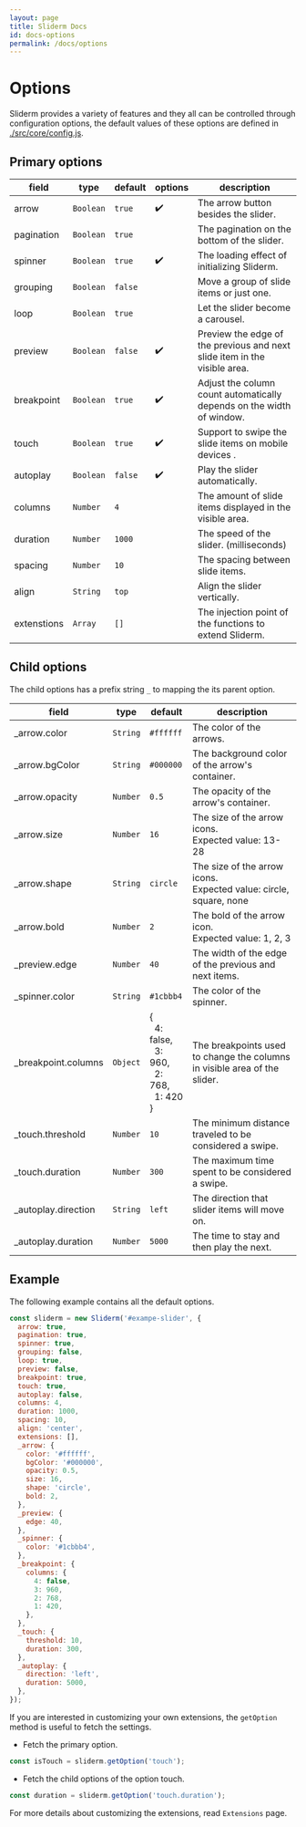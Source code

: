 ```yaml
---
layout: page
title: Sliderm Docs
id: docs-options
permalink: /docs/options
---
```


# Options

Sliderm provides a variety of features and they all can be controlled through configuration options, the default values of these options are defined in [./src/core/config.js](https://github.com/terrylinooo/sliderm.js/blob/master/src/core/config.js).

## Primary options

| field | type | default | options | description |
| --- | --- | --- | --- | --- |
| arrow | `Boolean` | `true` | ✔️ | The arrow button besides the slider. |
| pagination | `Boolean` | `true` |  | The pagination on the bottom of the slider. |
| spinner | `Boolean` | `true` | ✔️ | The loading effect of initializing Sliderm. |
| grouping | `Boolean` | `false` |  | Move a group of slide items or just one. |
| loop | `Boolean` | `true` |  | Let the slider become a carousel. |
| preview | `Boolean` | `false` | ✔️ | Preview the edge of the previous and next slide item in the visible area. |
| breakpoint | `Boolean` | `true` | ✔️ | Adjust the column count automatically depends on the width of window. |
| touch | `Boolean` | `true` | ✔️ | Support to swipe the slide items on mobile devices . |
| autoplay | `Boolean` | `false` | ✔️ | Play the slider automatically. |
| columns | `Number` | `4` |  | The amount of slide items displayed in the visible area. |
| duration | `Number` | `1000` |  | The speed of the slider. (milliseconds) |
| spacing | `Number` | `10` |  | The spacing between slide items. |
| align | `String` | `top` |  | Align the slider vertically. |
| extenstions | `Array` | `[]` |  | The injection point of the functions to extend Sliderm.

## Child options

The child options has a prefix string `_` to mapping the its parent option.

| field | type | default | description |
| --- | --- | --- | --- |
| _arrow.color | `String` | `#ffffff` | The color of the arrows. |
| _arrow.bgColor | `String` | `#000000` | The background color of the arrow's container. |
| _arrow.opacity | `Number` | `0.5` | The opacity of the arrow's container. |
| _arrow.size | `Number` | `16` | The size of the arrow icons.<br />Expected value: 13-28 |
| _arrow.shape | `String` | `circle` | The size of the arrow icons.<br />Expected value: circle, square, none |
| _arrow.bold | `Number` | `2` | The bold of the arrow icon.<br />Expected value: 1, 2, 3 |
| _preview.edge | `Number` | `40` | The width of the edge of the previous and next items. |
| _spinner.color | `String` | `#1cbbb4` | The color of the spinner. |
| _breakpoint.columns | `Object` | <span class="code">{<br />&nbsp;&nbsp;4: false,<br />&nbsp;&nbsp;3: 960,<br />&nbsp;&nbsp;2: 768,<br />&nbsp;&nbsp;1: 420<br />}</span> | The breakpoints used to change the columns in visible area of the slider. |
| _touch.threshold | `Number` | `10` | The minimum distance traveled to be considered a swipe. |
| _touch.duration | `Number` | `300` | The maximum time spent to be considered a swipe. |
| _autoplay.direction | `String` | `left` | The direction that slider items will move on. |
| _autoplay.duration | `Number` | `5000` | The time to stay and then play the next. |

## Example

The following example contains all the default options.

```javascript
const sliderm = new Sliderm('#exampe-slider', {
  arrow: true,
  pagination: true,
  spinner: true,
  grouping: false,
  loop: true,
  preview: false,
  breakpoint: true,
  touch: true,
  autoplay: false,
  columns: 4,
  duration: 1000,
  spacing: 10,
  align: 'center',
  extensions: [],
  _arrow: {
    color: '#ffffff',
    bgColor: '#000000',
    opacity: 0.5,
    size: 16,
    shape: 'circle',
    bold: 2,
  },
  _preview: {
    edge: 40,
  },
  _spinner: {
    color: '#1cbbb4',
  },
  _breakpoint: {
    columns: {
      4: false,
      3: 960,
      2: 768,
      1: 420,
    },
  },
  _touch: {
    threshold: 10,
    duration: 300,
  },
  _autoplay: {
    direction: 'left',
    duration: 5000,
  },
});
```

If you are interested in customizing your own extensions, the `getOption` method is useful to fetch the settings.

- Fetch the primary option.

```javascript
const isTouch = sliderm.getOption('touch');
```

- Fetch the child options of the option touch.

```javascript
const duration = sliderm.getOption('touch.duration');
```

For more details about customizing the extensions, read `Extensions` page.
